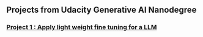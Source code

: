 ## Projects from Udacity Generative AI Nanodegree

### [Project 1 : Apply light weight fine tuning for a LLM](project-apply-lightweight-fine-tuning)
